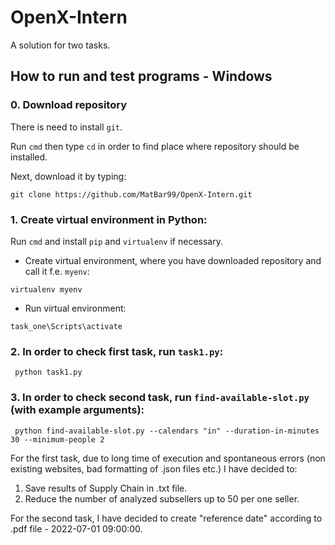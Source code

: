 # OpenX-Intern
A solution for two tasks. 



## How to run and test programs - Windows 

### 0. Download repository

There is need to install `git`.

Run ``cmd`` then type ``cd`` in order to find place where repository should be installed.

Next, download it by typing: 

``
git clone https://github.com/MatBar99/OpenX-Intern.git 
`` 




### 1. Create virtual environment in Python:

Run ``cmd`` and install ``pip`` and ``virtualenv`` if necessary.


 - Create virtual environment, where you have downloaded repository and call it f.e. ``myenv``:

``virtualenv myenv``

 - Run virtual environment: 

``task_one\Scripts\activate``

### 2. In order to check first task, run ``task1.py``:

```
 python task1.py
```

### 3. In order to check second task, run ``find-available-slot.py`` (with example arguments):

```
 python find-available-slot.py --calendars "in" --duration-in-minutes 30 --minimum-people 2
```
For the first task, due to long time of execution and spontaneous errors (non existing websites, bad formatting of .json files etc.) I have decided to:
1. Save results of Supply Chain in .txt file.
2. Reduce the number of analyzed subsellers up to 50 per one seller.

For the second task, I have decided to create "reference date" according to .pdf file - 2022-07-01 09:00:00. 
